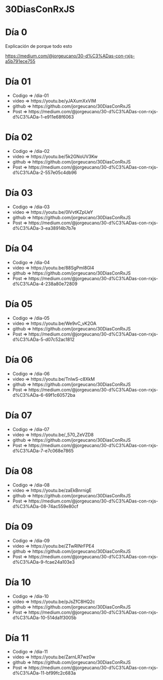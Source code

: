 # 30DiasConRxJS

# Día 0 

Explicación de porque todo esto

https://medium.com/@jorgeucano/30-d%C3%ADas-con-rxjs-a5b791ece755

# Día 01

<ul>
  <li>Codigo => /dia-01
  <li>video => https://youtu.be/yJAXumXxVIM
  <li>github => https://github.com/jorgeucano/30DiasConRxJS
  <li>Post => https://medium.com/@jorgeucano/30-d%C3%ADas-con-rxjs-d%C3%ADa-1-e911e68f6063
</ul>

# Día 02

<ul>
  <li>Codigo => /dia-02
  <li>video => https://youtu.be/5k2GNoUV3Kw
  <li>github => https://github.com/jorgeucano/30DiasConRxJS
  <li>Post => https://medium.com/@jorgeucano/30-d%C3%ADas-con-rxjs-d%C3%ADa-2-557e05c4db96
</ul>



# Día 03

<ul>
  <li>Codigo => /dia-03
  <li>video => https://youtu.be/0lVvtKZpUeY
  <li>github => https://github.com/jorgeucano/30DiasConRxJS
  <li>Post => https://medium.com/@jorgeucano/30-d%C3%ADas-con-rxjs-d%C3%ADa-3-ea38914b7b7e
</ul>


# Día 04

<ul>
  <li>Codigo => /dia-04
  <li>video => https://youtu.be/88SgPmI8Gl4
  <li>github => https://github.com/jorgeucano/30DiasConRxJS
  <li>Post => https://medium.com/@jorgeucano/30-d%C3%ADas-con-rxjs-d%C3%ADa-4-238a80e72809
</ul>


# Día 05

<ul>
  <li>Codigo => /dia-05
  <li>video => https://youtu.be/We9vC_vK2OA
  <li>github => https://github.com/jorgeucano/30DiasConRxJS
  <li>Post => https://medium.com/@jorgeucano/30-d%C3%ADas-con-rxjs-d%C3%ADa-5-d07c52ac1812
</ul>

# Día 06

<ul>
  <li>Codigo => /dia-06
  <li>video => https://youtu.be/TnIwS-c8XkM
  <li>github => https://github.com/jorgeucano/30DiasConRxJS
  <li>Post => https://medium.com/@jorgeucano/30-d%C3%ADas-con-rxjs-d%C3%ADa-6-69f1c60572ba
</ul>

# Día 07

<ul>
  <li>Codigo => /dia-07
  <li>video => https://youtu.be/_570_ZeVZD8
  <li>github => https://github.com/jorgeucano/30DiasConRxJS
  <li>Post => https://medium.com/@jorgeucano/30-d%C3%ADas-con-rxjs-d%C3%ADa-7-e7c068e7865
</ul>


# Día 08

<ul>
  <li>Codigo => /dia-08
  <li>video => https://youtu.be/zaEkBnrnigE
  <li>github => https://github.com/jorgeucano/30DiasConRxJS
  <li>Post => https://medium.com/@jorgeucano/30-d%C3%ADas-con-rxjs-d%C3%ADa-08-74ac559e80cf
</ul>


# Día 09

<ul>
  <li>Codigo => /dia-09
  <li>video => https://youtu.be/ZTwRINrFPE4
  <li>github => https://github.com/jorgeucano/30DiasConRxJS
  <li>Post => https://medium.com/@jorgeucano/30-d%C3%ADas-con-rxjs-d%C3%ADa-9-fcae24a103e3
</ul>

# Día 10

<ul>
  <li>Codigo => /dia-10
  <li>video => https://youtu.be/pJsZfC8HQ2c
  <li>github => https://github.com/jorgeucano/30DiasConRxJS
  <li>Post => https://medium.com/@jorgeucano/30-d%C3%ADas-con-rxjs-d%C3%ADa-10-514da1f3005b
</ul>


# Día 11

<ul>
  <li>Codigo => /dia-11
  <li>video => https://youtu.be/ZarnLR7wz0w
  <li>github => https://github.com/jorgeucano/30DiasConRxJS
  <li>Post => https://medium.com/@jorgeucano/30-d%C3%ADas-con-rxjs-d%C3%ADa-11-bf99fc2c683a
</ul>